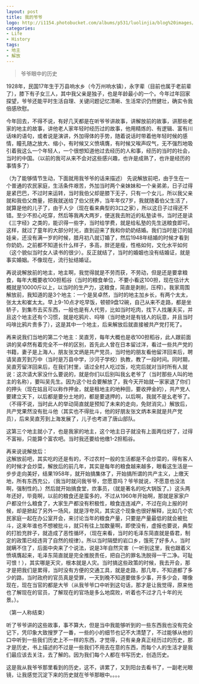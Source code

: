 ```yaml
---
layout: post
title: 我的爷爷
logo: http://i1154.photobucket.com/albums/p531/luolinjia/blog%20images/20120921083339_3542_zps3d93b1c6.jpg
categories:
- Life
- History
tags:
- 地主
- 解放
---
```


> 爷爷眼中的历史   

1928年，民国17年生于万县响水乡（今万州响水镇），永字辈（目前也属于老前辈了），膝下有子女三人，其中我父亲是独子，也是年龄最小的一个。今年过年回家探望，爷爷还能平时生活自理、关键问题记忆清晰、生活常识仍然健壮，确实令我倍感欣慰。  

今年回去，不得不说，有好几天都是在听爷爷讲故事，讲解放前的故事，讲那些老家的地主的故事，讲他老人家年轻时经历过的故事，他用精炼的、有逻辑、富有川话味的语句，或者说是演讲，外加得体的手势，随着说话时带着他年轻时候的感情，瞳孔随之放大、缩小，有时候又义愤填膺，有时候又唉声叹气，无不强烈地吸引着我这么一个年轻人，一个很想知道他过去经历的人和事，经历的当时的社会，当时的中国。（以前的我可从来不会对这些感兴趣，也许是成熟了，也许是经历的事情多了）

（为了能够情节生动，下面就用我爷爷的话来描述）
先说解放前吧，由于生在一个普通的农民家庭，生活条件艰苦，外加当时两个亲妹妹和一个亲弟弟，日子过得是紧巴巴，不过时来运转，当时我伯父却是膝下无子，只有一个女儿，所以我父亲就和我伯父商量，把我就送给了伯父抚养，当年年仅7岁，我就随着伯父生活了，就算是他的儿子了，由于人少（现在看来典型的3口之家），所以这日子过得还不错。至少不担心吃穿，然后等我再大两岁，便送我去附近的私塾读书，当时还是读《三字经》之类的，能识得一些字，当时给学费，就是给私塾的先生送粮食即可。这样，就过了童年的大部分时光，直到迎来了我和你奶奶结婚。我们当时是订的娃娃亲，还没有满一岁的时候，腊月初八就订婚了，然后1948年结婚的时候才看到你奶奶，之前都不知道长什么样子，多高，胖还是瘦，性格如何，文化水平如何（这个貌似当时女人读书的很少）。反正就结了，当时的婚姻也没有结婚证，就是事实婚姻。不像现在，流行扯结婚证。  

再说说解放前的地主，地主啊，我觉得就是不劳而获，不劳动，但是还是要拿粮食，每年大概要收100担稻谷（当时的粮食单位，不要小看这100担，现在估计大概就是10000斤以上，以当时的生产力，这粮食，简直是剥削，压榨）。我家周围解放前，我知道的是3个地主：一个是吴卓然，当时的地主加乡长，有两个太太，张太太和崔太太。早上9-10点才吃早饭，顿顿9盘12碗，自己从来不走路，都是坐轿子，到集市去买东西，一般也是有人代劳，比如当时吃肉，找下人找屠夫买，并且这个地主还有个习惯，就是吃鸦片、吗啡（当时绝对是有钱人的玩意，并且当时吗啡比鸦片贵多了），这是其中一个地主，后来解放后就直接被共产党打死了。  

再来说我们当地的第二个地主：吴直芳，每年大概也是收100担稻谷，此人跟前面讲的吴卓然有着完全不一样的区别，首先此人曾在日本留过洋，看过一些共产党的书籍，妻子是上海人，朋友张文炳是共产党员，当时他的朋友看他留洋回来后，聘请吴直芳到万中（当时是万县中学，沙河子学校）执教，教了一段时间。同时期，吴直芳留洋回来后，在我们村里，请过全村人吃过饭，吃完后就对当时所有人就说：这次请大家没什么要说的，就是你们以后别叫我幺老爷了（当时那些人叫的地主的名称），要叫吴先生。因为这个社会要解放了，我今天开始就一家家退了你们的押头（现在姑且可以称作押金，就是租地主的地种田，要收押金的），共产党人要建立天下，以后都是要分土地的，都是要退押的，以后啊，我就不是幺老爷了。（不得不说，当时此人的举动简直就是预知了未来的走向，免财消灾。）解放后，共产党果然没有批斗他（其实也不得批斗，他的好朋友张文炳本来就是共产党员），后来吴直芳到上海发展了，儿子也考进了唐山部队。  

这第三个地主就小了，也是我家的地主，这个地主日子就没有上面两位好了，过得不富裕，只能算个富农吧。当时我还要给他缴1-2担稻谷。  

再来说说解放后：  
这解放前吧，其实吃的还是有的，不过农村一般的生活都是不会炒菜的，得有客人的时候才会炒菜，解放后的前几年，其实是每年的粮食越来越多，眼看这生活是一步步走向美好，结果1958年，就开始搞集体了，开始搞所谓的共产主义，上缴天地，所有东西充公，（我当时就问我爷爷，您愿意吗？爷爷就说，不愿意也没法啊，强制性的。）然后就开始搞食堂，炊事员，（就是著名的吃大锅饭了。）这头两年还好，毕竟啊，以前的粮食还是蛮多的，不过从1960年开始啊，那就是家家户户都没什么粮食了，大家生产都没有积极性，粮食连连减产，不过在向上报的时候，却是掀起了另外一场风，就是浮夸风，其实这个现象也很好解释，比如几个农民家庭一起在办公室开会，来讨论当年的粮食产量，只要是产量最低的就会被批斗，这来年谁也不想被批斗，就只有往上加数量啊，即使没有，虚报也要说，典型的打脸充胖子，就造成了恶性循环，（现在来看，当时的毛泽东简直就是昏君，制定的政策已经违背了自然的规律）。所以当时隔壁的岩口乡，饿死了好多人，当时就瞒不住了，后面中央来了个说法，说是3年自然灾害（一听到这里，我也跟着义愤填膺起来，毛泽东简直就是完全推脱责任，把自己的罪名洗脱得一干二净。可耻可恨！），其实哪是天灾，根本就是人灾。当时搞这些政策的时候，我去开会，那才是把我们是累得，当时没有方便的交通工具，就是走路，那几年，不知道都了多少的路，当时政府的官员真是受罪，一天到晚不知道要做多少事，开多少会，哪像现在，现在当官的都是大爷（从我爷爷口中听到这句话，那才是让我觉得，原来他也了解现在的官员，了解现在的官场是多么地腐败，听着也不过才几十年的光景。）。  

（第一人称结束）  

听了爷爷讲的这些故事，事不算大，但是当中我能够听到的一些东西我也没有完全记下，凭印象大致搜罗了一番，一些的小的细节也记不大清楚了，不过能够从他的口中听到一些我们历史上不一样的东西，才觉得，只有亲身真正经历过的历史，那才是历史，书上描述的不过是一些我们不用去在意的东西，而每个人的生活才是我们最应该去关注，去了解的。因为我们每个人都在书写历史，创造历史。  

这是我从我爷爷那里看到的历史，这不，讲累了，又到阳台去看书了，一副老光眼镜，让我感觉沉淀下来的历史就在爷爷那眼中。。。。  
